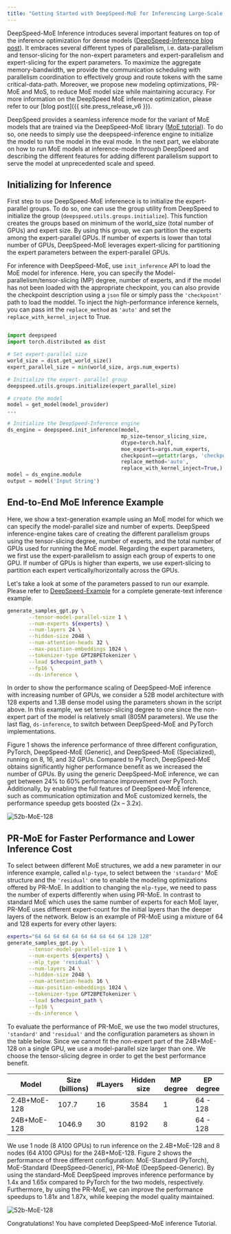```yaml
---
title: "Getting Started with DeepSpeed-MoE for Inferencing Large-Scale MoE Models"
---
```


DeepSpeed-MoE Inference introduces several important features on top of the inference optimization for dense models ([DeepSpeed-Inference blog post](https://www.microsoft.com/en-us/research/blog/deepspeed-accelerating-large-scale-model-inference-and-training-via-system-optimizations-and-compression/)). It embraces several different types of parallelism, i.e. data-parallelism and tensor-slicing for the non-expert parameters and expert-parallelism and expert-slicing for the expert parameters. To maximize the aggregate memory-bandwidth, we provide the communication scheduling with parallelism coordination to effectively group and route tokens with the same critical-data-path. Moreover, we propose new modeling optimizations, PR-MoE and MoS, to reduce MoE model size while maintaining accuracy. For more information on the DeepSpeed MoE inference optimization, please refer to our [blog post]({{ site.press_release_v6 }}).

DeepSpeed provides a seamless inference mode for the variant of MoE models that are trained via the DeepSpeed-MoE library ([MoE tutorial](https://www.deepspeed.ai/tutorials/mixture-of-experts-nlg/)). To do so, one needs to simply use the deepspeed-inference engine to initialize the model to run the model in the eval mode.
In the next part, we elaborate on how to run MoE models at inference-mode through DeepSpeed and describing the different features for adding different parallelism support to serve the model at unprecedented scale and speed.


## Initializing for Inference

First step to use DeepSpeed-MoE inferenece is to initialize the expert-parallel groups. To do so, one can use the group utility from DeepSpeed to initialize the group (`deepspeed.utils.groups.initialize`). This function creates the groups based on minimum of the world\_size (total number of GPUs) and expert size. By using this group, we can partition the experts among the expert-parallel GPUs. If number of experts is lower than total number of GPUs, DeepSpeed-MoE leverages expert-slicing for partitioning the expert parameters between the expert-parallel GPUs.

For inference with DeepSpeed-MoE, use `init_inference` API to load the MoE model for inference. Here, you can specify the Model-parallelism/tensor-slicing (MP) degree, number of experts, and if the model has not been loaded with the appropriate checkpoint, you can also provide the checkpoint description using a `json` file or simply pass the `'checkpoint'` path to load the moddel. To inject the high-performance inference kernels, you can pass int the `replace_method` as `'auto'` and set the `replace_with_kernel_inject` to True.

```python

import deepspeed
import torch.distributed as dist

# Set expert-parallel size
world_size = dist.get_world_size()
expert_parallel_size = min(world_size, args.num_experts)

# Initialize the expert- parallel group
deepspeed.utils.groups.initialize(expert_parallel_size)

# create the model
model = get_model(model_provider)
...

# Initialize the DeepSpeed-Inference engine
ds_engine = deepspeed.init_inference(model,
                                     mp_size=tensor_slicing_size,
                                     dtype=torch.half,
                                     moe_experts=args.num_experts,
                                     checkpoint==getattr(args, 'checkpoint_path')
                                     replace_method='auto',
                                     replace_with_kernel_inject=True,)
model = ds_engine.module
output = model('Input String')
```



## End-to-End MoE Inference Example

Here, we show a text-generation example using an MoE model for which we can specify the model-parallel size and number of experts.
DeepSpeed inference-engine takes care of creating the different parallelism groups using the tensor-slicing degree, number of experts, and the total number of GPUs used for running the MoE model. Regarding the expert parameters, we first use the expert-parallelism to assign each group of experts to one GPU. If number of GPUs is higher than experts, we use expert-slicing to partition each expert vertically/horizontally across the GPUs.

Let's take a look at some of the parameters passed to run our example. Please refer to [DeepSpeed-Example](https://github.com/microsoft/Megatron-DeepSpeed/blob/moe/examples/generate_text.sh) for a complete generate-text inference example.


```bash
generate_samples_gpt.py \
       --tensor-model-parallel-size 1 \
       --num-experts ${experts} \
       --num-layers 24 \
       --hidden-size 2048 \
       --num-attention-heads 32 \
       --max-position-embeddings 1024 \
       --tokenizer-type GPT2BPETokenizer \
       --load $checpoint_path \
       --fp16 \
       --ds-inference \
```

In order to show the performance scaling of DeepSpeed-MoE inference with increasing number of GPUs, we consider a 52B model architecture with 128 experts and 1.3B dense model using the parameters shown in the script above. In this example, we set tensor-slicing degree to one since the non-expert part of the model is relatively small (805M parameters). We use the last flag, `ds-inference`, to switch between DeepSpeed-MoE and PyTorch implementations.

Figure 1 shows the inference performance of three different configuration, PyTorch, DeepSpeed-MoE (Generic), and DeepSpeed-MoE (Specialized), running on 8, 16, and 32 GPUs. Compared to PyTorch, DeepSpeed-MoE obtains significantly higher performance benefit as we increased the number of GPUs. By using the generic DeepSpeed-MoE inference, we can get between 24% to 60% performance improvement over PyTorch. Additionally, by enabling the full features of DeepSpeed-MoE inference, such as communication optimization and MoE customized kernels, the performance speedup gets boosted (2x – 3.2x).

![52b-MoE-128](/assets/images/1.3B-MoE-128.png)

## PR-MoE for Faster Performance and Lower Inference Cost

To select between different MoE structures, we add a new parameter in our inference example, called `mlp-type`, to select between the `'standard'` MoE structure and the `'residual'` one to enable the modeling optimizations offered by PR-MoE. In addition to changing the `mlp-type`, we need to pass the number of experts differently when using PR-MoE. In contrast to standard MoE which uses the same number of experts for each MoE layer, PR-MoE uses different expert-count for the initial layers than the deeper layers of the network. Below is an example of PR-MoE using a mixture of 64 and 128 experts for every other layers:

```bash
experts="64 64 64 64 64 64 64 64 64 64 128 128"
generate_samples_gpt.py \
       --tensor-model-parallel-size 1 \
       --num-experts ${experts} \
       --mlp_type 'residual' \
       --num-layers 24 \
       --hidden-size 2048 \
       --num-attention-heads 16 \
       --max-position-embeddings 1024 \
       --tokenizer-type GPT2BPETokenizer \
       --load $checpoint_path \
       --fp16 \
       --ds-inference \
```

To evaluate the performance of PR-MoE, we use the two model structures, `'standard'` and `'residual'` and the configuration parameters as shown in the table below. Since we cannot fit the non-expert part of the 24B+MoE-128 on a single GPU, we use a model-parallel size larger than one. We choose the tensor-slicing degree in order to get the best performance benefit.

|Model          |Size (billions) |#Layers |Hidden size |MP degree |EP degree |
|-------------  |-----           |-----   |-----       |-----     |-----     |
|2.4B+MoE-128   |107.7           |16      |3584        |1         |64 - 128  |
|24B+MoE-128    |1046.9          |30      |8192        |8         |64 - 128  |

We use 1 node (8 A100 GPUs) to run inference on the 2.4B+MoE-128 and 8 nodes (64 A100 GPUs) for the 24B+MoE-128. Figure 2 shows the performance of three different configuration: MoE-Standard (PyTorch), MoE-Standard (DeepSpeed-Generic), PR-MoE (DeepSpeed-Generic). By using the standard-MoE DeepSpeed improves inference performance by 1.4x and 1.65x compared to PyTorch for the two models, respectively. Furthermore, by using the PR-MoE, we can improve the performance speedups to 1.81x and 1.87x, while keeping the model quality maintained.


![52b-MoE-128](/assets/images/prmoe.png)

Congratulations! You have completed DeepSpeed-MoE inference Tutorial.
